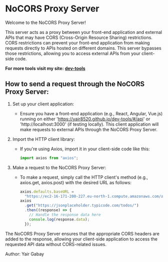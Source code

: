 # NoCORS Proxy Server

Welcome to the NoCORS Proxy Server!

This server acts as a proxy between your front-end application and external APIs that may have CORS (Cross-Origin Resource Sharing) restrictions. CORS restrictions can prevent your front-end application from making requests directly to APIs hosted on different domains. This server bypasses those restrictions, allowing you to access external APIs from your client-side code.

**For more tools visit my site:** [**dev-tools**](https://yair8520.github.io/dev-tools/)


## How to send a request through the NoCORS Proxy Server:

1. Set up your client application:

   - Ensure you have a front-end application (e.g., React, Angular, Vue.js) running on either 'https://yair8520.github.io/dev-tools/#/api' or 'http://localhost:3000' (if testing locally). This client application will make requests to external APIs through the NoCORS Proxy Server.

2. Import the HTTP client library:

   - If you're using Axios, import it in your client-side code like this:
     ```javascript
     import axios from "axios";
     ```

3. Make a request to the NoCORS Proxy Server:
   - To make a request, simply call the HTTP client's method (e.g., axios.get, axios.post) with the desired URL as follows:
     ```javascript
     axios.defaults.baseURL =
       "https://ec2-16-171-200-227.eu-north-1.compute.amazonaws.com/api/";
     axios
       .get("https://jsonplaceholder.typicode.com/todos/")
       .then((response) => {
         // Handle the response data here
         console.log(response.data);
       });
     ```

The NoCORS Proxy Server ensures that the appropriate CORS headers are added to the response, allowing your client-side application to access the requested API data without CORS-related issues.

Author: Yair Gabay

